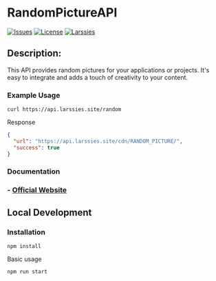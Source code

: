 RandomPictureAPI
=========

[![Issues](https://img.shields.io/github/issues/wh-iterabb-it/meowfacts.svg)](https://github.com/Larssies/RandomPictureAPI/issues)
[![License](https://img.shields.io/badge/license-GPL-blue.svg)](https://github.com/Larssies/RandomPictureAPI/blob/main/LICENSE)
[![Larssies](https://img.shields.io/badge/Author-Larssies-blue)](https://larssies.com/)


## Description:

This API provides random pictures for your applications or projects. It's easy to integrate and adds a touch of creativity to your content.

### Example Usage

``` 
curl https://api.larssies.site/random
```

Response

```json
{
  "url": "https://api.larssies.site/cdn/RANDOM_PICTURE/",
  "success": true
}
```


### Documentation

<div align="">
    <h3>- <a href="https://api.larssies.site/" type="_blank">Official Website</a></h3>
</div>


## Local Development

### Installation

```
npm install
```

Basic usage

```
npm run start
```

</div>


